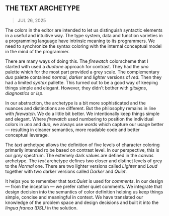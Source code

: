 ## THE TEXT ARCHETYPE
> JUL 26, 2025

The colors in the editor are intended to let us distinguish
syntactic elements in a useful and intuitive way.
The type system, data and function varieties in a
programming language have intrinsic meaning to its
programmers.  We need to synchronize the syntax coloring
with the internal conceptual model in the mind of the
programmer.

There are many ways of doing this.  The _firewatch_ colorscheme
that I started with used a _duotone_ approach for contrast.
They had the _uno_ palette which for the most part provided
a grey scale.  The complementary _duo_ palette contained
_normal_, _darker_ and _lighter_ versions of _red_.
Then they had a limited _syntax_ pallette.
This turned out to be a good way of keeping things simple
and elegant.  However, they didn't bother with _gitsigns_,
_diagnostics_ or _lsp_.

In our abstraction, the archetype is a bit more sophisticated
and the nuances and distinctions are different.
But the philosophy remains in line with _firewatch_.
We do a little bit better.
We intentionally keep things simple and elegant.
Where _firewatch_ used numbering to position the individual
colors in _uno_ and _duo_, we always use _words_ which capture
our usage better — resulting in cleaner semantics, more
readable code and better conceptual leverage.

The _text_ archetype allows the definition of five levels of
character coloring primarily intended ro be based on contrast
level.  In our perspective, this is our _grey_ spectrum.
The extemely dark values are defined in the _canvas_ archetype.
The _text_ archetype defines two closer and distinct levels
of grey to the _Normal_ one.
There are two lighter versions called _Lighter_ and _Loud_
together with two darker versions called _Darker_ and _Quiet_.

It helps you to remember that _text.Quiet_ is used for 
_comments_.  In our design — from the inception — we prefer
rather quiet comments.  We integrate that design decision
into the semantics of color definition helping us keep
things simple, concise and meaningful in context.
We have translated our knowledge of the problem space and
design decisions and built it into the _lingua franca (DSL)_
in the solution.
